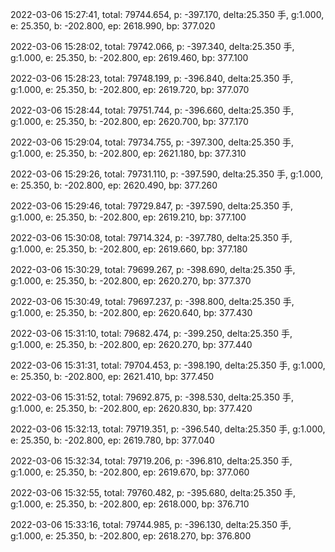 2022-03-06 15:27:41, total: 79744.654, p: -397.170, delta:25.350 手, g:1.000, e: 25.350, b: -202.800, ep: 2618.990, bp: 377.020

2022-03-06 15:28:02, total: 79742.066, p: -397.340, delta:25.350 手, g:1.000, e: 25.350, b: -202.800, ep: 2619.460, bp: 377.100

2022-03-06 15:28:23, total: 79748.199, p: -396.840, delta:25.350 手, g:1.000, e: 25.350, b: -202.800, ep: 2619.720, bp: 377.070

2022-03-06 15:28:44, total: 79751.744, p: -396.660, delta:25.350 手, g:1.000, e: 25.350, b: -202.800, ep: 2620.700, bp: 377.170

2022-03-06 15:29:04, total: 79734.755, p: -397.300, delta:25.350 手, g:1.000, e: 25.350, b: -202.800, ep: 2621.180, bp: 377.310

2022-03-06 15:29:26, total: 79731.110, p: -397.590, delta:25.350 手, g:1.000, e: 25.350, b: -202.800, ep: 2620.490, bp: 377.260

2022-03-06 15:29:46, total: 79729.847, p: -397.590, delta:25.350 手, g:1.000, e: 25.350, b: -202.800, ep: 2619.210, bp: 377.100

2022-03-06 15:30:08, total: 79714.324, p: -397.780, delta:25.350 手, g:1.000, e: 25.350, b: -202.800, ep: 2619.660, bp: 377.180

2022-03-06 15:30:29, total: 79699.267, p: -398.690, delta:25.350 手, g:1.000, e: 25.350, b: -202.800, ep: 2620.270, bp: 377.370

2022-03-06 15:30:49, total: 79697.237, p: -398.800, delta:25.350 手, g:1.000, e: 25.350, b: -202.800, ep: 2620.640, bp: 377.430

2022-03-06 15:31:10, total: 79682.474, p: -399.250, delta:25.350 手, g:1.000, e: 25.350, b: -202.800, ep: 2620.270, bp: 377.440

2022-03-06 15:31:31, total: 79704.453, p: -398.190, delta:25.350 手, g:1.000, e: 25.350, b: -202.800, ep: 2621.410, bp: 377.450

2022-03-06 15:31:52, total: 79692.875, p: -398.530, delta:25.350 手, g:1.000, e: 25.350, b: -202.800, ep: 2620.830, bp: 377.420

2022-03-06 15:32:13, total: 79719.351, p: -396.540, delta:25.350 手, g:1.000, e: 25.350, b: -202.800, ep: 2619.780, bp: 377.040

2022-03-06 15:32:34, total: 79719.206, p: -396.810, delta:25.350 手, g:1.000, e: 25.350, b: -202.800, ep: 2619.670, bp: 377.060

2022-03-06 15:32:55, total: 79760.482, p: -395.680, delta:25.350 手, g:1.000, e: 25.350, b: -202.800, ep: 2618.000, bp: 376.710

2022-03-06 15:33:16, total: 79744.985, p: -396.130, delta:25.350 手, g:1.000, e: 25.350, b: -202.800, ep: 2618.270, bp: 376.800